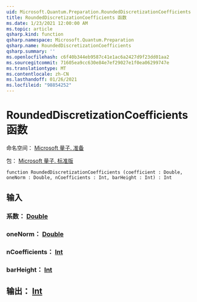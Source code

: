 ```yaml
---
uid: Microsoft.Quantum.Preparation.RoundedDiscretizationCoefficients
title: RoundedDiscretizationCoefficients 函数
ms.date: 1/23/2021 12:00:00 AM
ms.topic: article
qsharp.kind: function
qsharp.namespace: Microsoft.Quantum.Preparation
qsharp.name: RoundedDiscretizationCoefficients
qsharp.summary: ''
ms.openlocfilehash: c6f40b344eb9587c41e1ac6a2427d9f23dd01aa2
ms.sourcegitcommit: 71605ea9cc630e84e7ef29027e1f0ea06299747e
ms.translationtype: MT
ms.contentlocale: zh-CN
ms.lasthandoff: 01/26/2021
ms.locfileid: "98854252"
---
```

# <a name="roundeddiscretizationcoefficients-function"></a>RoundedDiscretizationCoefficients 函数

命名空间： [Microsoft 量子. 准备](xref:Microsoft.Quantum.Preparation)

包： [Microsoft 量子. 标准版](https://nuget.org/packages/Microsoft.Quantum.Standard)




```qsharp
function RoundedDiscretizationCoefficients (coefficient : Double, oneNorm : Double, nCoefficients : Int, barHeight : Int) : Int
```


## <a name="input"></a>输入

### <a name="coefficient--double"></a>系数： [Double](xref:microsoft.quantum.lang-ref.double)




### <a name="onenorm--double"></a>oneNorm： [Double](xref:microsoft.quantum.lang-ref.double)




### <a name="ncoefficients--int"></a>nCoefficients： [Int](xref:microsoft.quantum.lang-ref.int)




### <a name="barheight--int"></a>barHeight： [Int](xref:microsoft.quantum.lang-ref.int)





## <a name="output--int"></a>输出： [Int](xref:microsoft.quantum.lang-ref.int)

